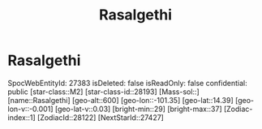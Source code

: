 ﻿---
title: "Rasalgethi"
location: [14.39,-101.35,600]
type: Station
tags:
- astro/Star

---

# Rasalgethi

SpocWebEntityId: 27383
isDeleted: false
isReadOnly: false
confidential: public
[star-class::M2]
[star-class-id::28193]
[Mass-sol::]
[name::Rasalgethi]
[geo-alt::600]
[geo-lon::-101.35]
[geo-lat::14.39]
[geo-lon-v::-0.001]
[geo-lat-v::0.03]
[bright-min::29]
[bright-max::37]
[Zodiac-index::1]
[ZodiacId::28122]
[NextStarId::27427]

